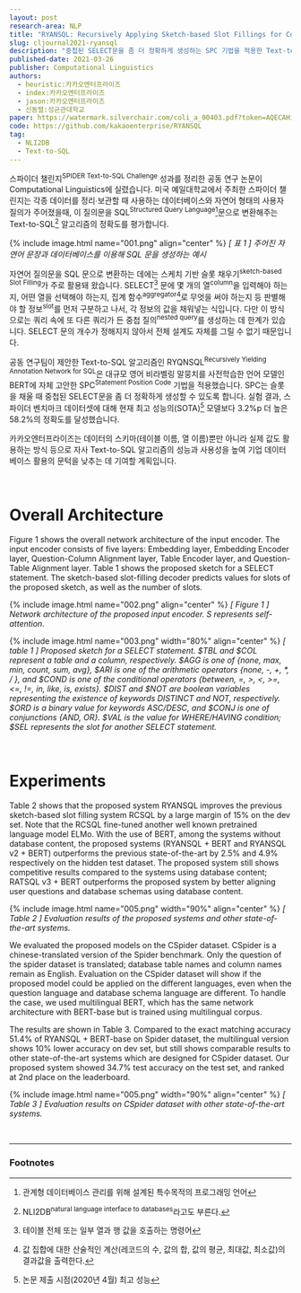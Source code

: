 ```yaml
---
layout: post
research-area: NLP
title: "RYANSQL: Recursively Applying Sketch-based Slot Fillings for Complex Text-to-SQL in Cross-Domain Databases"
slug: cljournal2021-ryansql
description: "중첩된 SELECT문을 좀 더 정확하게 생성하는 SPC 기법을 적용한 Text-to-SQL 알고리즘 'RYANSQL' 제안"
published-date: 2021-03-26
publisher: Computational Linguistics
authors:
  - heuristic:카카오엔터프라이즈
  - index:카카오엔터프라이즈
  - jason:카카오엔터프라이즈
  - 신동렬:성균관대학교
paper: https://watermark.silverchair.com/coli_a_00403.pdf?token=AQECAHi208BE49Ooan9kkhW_Ercy7Dm3ZL_9Cf3qfKAc485ysgAAAqswggKnBgkqhkiG9w0BBwagggKYMIIClAIBADCCAo0GCSqGSIb3DQEHATAeBglghkgBZQMEAS4wEQQMhNgWBGfL-T4c1yi3AgEQgIICXhq7kkz5ahmvFpo52y9gQvr7abDW6ffiXRx1YWMkKMHFoPk67ta63WSCae1_BcW_3UKkG78vcsZe3Mis2BhYt9k-5umWsWlGbIB5Xwd7QYF7ckaaRsrLV0-p1wedcH0WcWcwJf1P-gaxwY_SVewAvmHF_66sbWmHeD6axVgjpgpPO0eJGFOztl1wigRXNYoEGy6x0f3In9r0Eoky5Y6z5ZHWq7mgUsYeqRvK3LY_YQhjJH20fBzBRmvpTNFm6iILnifF3zHcPwmLF78WAv_qwOQKoUXYFtsMAD-2PNJOm2GJmOSItdH2bsosXGHc5IGKrm2b2r4koqBGr69yudAbCY-rAq4cT70Stk40J4vR5krXX6QyEk_UMHXe_D1t0dmAyrrGixoBgPxIlUeOa5SmwlddSx50FnLfKXlCzqM9hBlkKHwiRhY0PMs0dNlfArvl4nbB-UY29xWjdNNdoruhNcXGxcPU_yX8s4bHprRLiStrPFv6AnfTVK-Sr6dQNs_HWUNTkF3rbiBOQcYH-ATeQGvwNbNnEO_7XXkiJ7AMMqACIeNaDSOLIBuBRsJ0eLkNUkZ7ZJVcqst0rolsZN9WQNov37VzfuKV2KScfC_hgt3w6_eMH7x7ukJ-NnTakTW4WBPP5L9MW3n9wKWbpya0xi_XG9Yqxyc5Kj39EzntqqnsFatOPWkzVU2MOpA0rSlD8PD-fTYYgdkuJOkOpnoQ-9cKqEIFyLXtLTRKS7qgCvvAPbAV_MsOolmN7snV7AhF9uXETtHR7CxU6oqa1rKUyHVDav_1BRqnWtxSUiPjKw
code: https://github.com/kakaoenterprise/RYANSQL
tag:
  - NLI2DB
  - Text-to-SQL
---
```


스파이더 챌린지<sup>SPIDER Text-to-SQL Challenge</sup> 성과를 정리한 공동 연구 논문이 Computational Linguistics에 실렸습니다. 미국 예일대학교에서 주최한 스파이더 챌린지는 각종 데이터를 정리∙보관할 때 사용하는 데이터베이스와 자연어 형태의 사용자 질의가 주어졌을때, 이 질의문을 SQL<sup>Structured Query Language</sup>[^1]문으로 변환해주는 Text-to-SQL[^2] 알고리즘의 정확도를 평가합니다.

[^1]: 관계형 데이터베이스 관리를 위해 설계된 특수목적의 프로그래밍 언어
[^2]: NLI2DB<sup>natural language interface to databases</sup>라고도 부른다.

{% include image.html name="001.png" align="center" %}
<em class="center">[ 표 1 ] 주어진 자연어 문장과 데이터베이스를 이용해 SQL 문을 생성하는 예시</em>

자연어 질의문을 SQL 문으로 변환하는 데에는 스케치 기반 슬롯 채우기<sup>sketch-based Slot Filling</sup>가 주로 활용돼 왔습니다. SELECT[^3] 문에 몇 개의 열<sup>column</sup>을 입력해야 하는지, 어떤 열을 선택해야 하는지, 집계 함수<sup>aggregator</sup>[^4]로 무엇을 써야 하는지 등 판별해야 할 정보<sup>slot</sup>를 먼저 구분하고 나서, 각 정보의 값을 채워넣는 식입니다. 다만 이 방식으로는 쿼리 속에 또 다른 쿼리가 든 중첩 질의<sup>nested query</sup>를 생성하는 데 한계가 있습니다. SELECT 문의 개수가 정해지지 않아서 전체 설계도 자체를 그릴 수 없기 때문입니다.

[^3]: 테이블 전체 또는 일부 열과 행 값을 호출하는 명령어
[^4]: 값 집합에 대한 산술적인 계산(레코드의 수, 값의 합, 값의 평균, 최대값, 최소값)의 결과값을 출력한다.

공동 연구팀이 제안한 Text-to-SQL 알고리즘인 RYQNSQL<sup>Recursively Yielding Annotation Network for SQL</sup>은 대규모 영어 비라벨링 말뭉치를 사전학습한 언어 모델인 BERT에 자체 고안한 SPC<sup>Statement Position Code</sup> 기법을 적용했습니다. SPC는 슬롯을 채울 때 중첩된 SELECT문을 좀 더 정확하게 생성할 수 있도록 합니다. 실험 결과, 스파이더 벤치마크 데이터셋에 대해 현재 최고 성능의(SOTA)[^5] 모델보다 3.2%p 더 높은 58.2%의 정확도를 달성했습니다.

[^5]: 논문 제출 시점(2020년 4월) 최고 성능

카카오엔터프라이즈는 데이터의 스키마(테이블 이름, 열 이름)뿐만 아니라 실제 값도 활용하는 방식 등으로 자사 Text-to-SQL 알고리즘의 성능과 사용성을 높여 기업 데이터베이스 활용의 문턱을 낮추는 데 기여할 계획입니다.

<br/>

# Overall Architecture

Figure 1 shows the overall network architecture of the input encoder. The input encoder consists of five layers: Embedding layer, Embedding Encoder layer, Question-Column Alignment layer, Table Encoder layer, and Question-Table Alignment layer. Table 1 shows the proposed sketch for a SELECT statement. The sketch-based slot-filling decoder predicts values for slots of the proposed sketch, as well as the number of slots.

{% include image.html name="002.png" align="center" %}
<em class="center">[ Figure 1 ] Network architecture of the proposed input encoder. S represents self-attention.</em>

{% include image.html name="003.png" width="80%" align="center" %}
<em>[ table 1 ] Proposed sketch for a SELECT statement. $TBL and $COL represent a table and a column, respectively. $AGG is one of {none, max, min, count, sum, avg}, $ARI is one of the arithmetic operators {none, -, +, *, / }, and $COND is one of the conditional operators {between, =, >, <, >=, <=, !=, in, like, is, exists}. $DIST and $NOT are boolean variables representing the existence of keywords DISTINCT and NOT, respectively. $ORD is a binary value for keywords ASC/DESC, and $CONJ is one of conjunctions {AND, OR}. $VAL is the value for WHERE/HAVING condition; $SEL represents the slot for another SELECT statement.</em>

<br/>

# Experiments

Table 2 shows that the proposed system RYANSQL improves the previous sketch-based slot filling system RCSQL by a large margin of 15% on the dev set. Note that the RCSQL fine-tuned another well known pretrained language model ELMo. With the use of BERT, among the systems without database content, the proposed systems (RYANSQL + BERT and RYANSQL v2 + BERT) outperforms the previous state-of-the-art by 2.5% and 4.9% respectively on the hidden test dataset. The proposed system still shows competitive results compared to the systems using database content; RATSQL v3 + BERT outperforms the proposed system by better aligning user questions and database schemas using database content.

{% include image.html name="005.png" width="90%" align="center" %}
<em class="center">[ Table 2 ] Evaluation results of the proposed systems and other state-of-the-art systems.</em>

We evaluated the proposed models on the CSpider dataset. CSpider is a chinese-translated version of the Spider benchmark. Only the question of the spider dataset is translated; database table names and column names remain as English. Evaluation on the CSpider dataset will show if the proposed model could be applied on the different languages, even when the question language and database schema language are different. To handle the case, we used multilingual BERT, which has the same network architecture with BERT-base but is trained using multilingual corpus.

The results are shown in Table 3. Compared to the exact matching accuracy 51.4% of RYANSQL + BERT-base on Spider dataset, the multilingual version shows 10% lower accuracy on dev set, but still shows comparable results to other state-of-the-art systems which are designed for CSpider dataset. Our proposed system showed 34.7% test accuracy on the test set, and ranked at 2nd place on the leaderboard.

{% include image.html name="005.png" width="90%" align="center" %}
<em class="center">[ Table 3 ] Evaluation results on CSpider dataset with other state-of-the-art systems.</em>

<br/>

-----

### Footnotes
